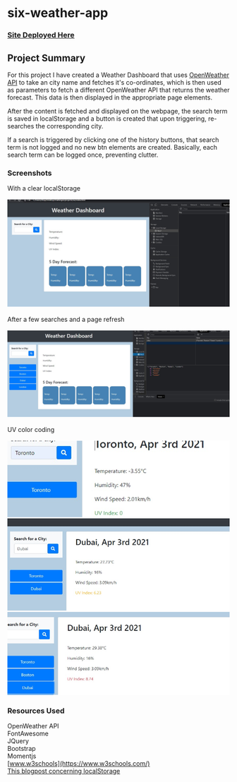 # six-weather-app

### [ Site Deployed Here](https://liaof.github.io/6-weather-app/)


## Project Summary

For this project I have created a Weather Dashboard that uses [OpenWeather API](https://openweathermap.org/api) to take an city name and fetches it's co-ordinates, which is then used as parameters to fetch a different OpenWeather API that returns the weather forecast. This data is then displayed in the appropriate page elements.

After the content is fetched and displayed on the webpage, the search term is saved in localStorage and a button is created that upon triggering, re-searches the corresponding city.

If a search is triggered by clicking one of the history buttons, that search term is not logged and no new btn elements are created. Basically, each search term can be logged once, preventing clutter.

### Screenshots


With a clear localStorage<br /><br />
![No Local Storage](Assets/Screenshots/no-storage.jpg) 
<br /><br />
After a few searches and a page refresh<br /><br />
![Search History](Assets/Screenshots/saved.jpg)
<br /><br />
UV color coding<br /><br />
![low UV](Assets/Screenshots/low-uv.jpg)<br />
![mid UV](Assets/Screenshots/mid-uv.jpg)<br />
![high UV](Assets/Screenshots/hi-uv.jpg)<br />


### Resources Used
OpenWeather API<br />
FontAwesome<br />
JQuery<br />
Bootstrap<br />
Momentjs<br />
[www.w3schools](https://www.w3schools.com/)<br />
[This blogpost concerning localStorage](https://blog.logrocket.com/localstorage-javascript-complete-guide/)
